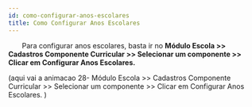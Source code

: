 ```yaml
---
id: como-configurar-anos-escolares
title: Como Configurar Anos Escolares
---
```

&nbsp;&nbsp;&nbsp;&nbsp;&nbsp;&nbsp;&nbsp;Para configurar anos escolares, basta ir no **Módulo Escola >> Cadastros Componente Curricular >> Selecionar um componente >> Clicar em Configurar Anos Escolares.**

(aqui vai a animacao 28- Módulo Escola >> Cadastros Componente Curricular >> Selecionar um componente >> Clicar em Configurar Anos Escolares.
)
